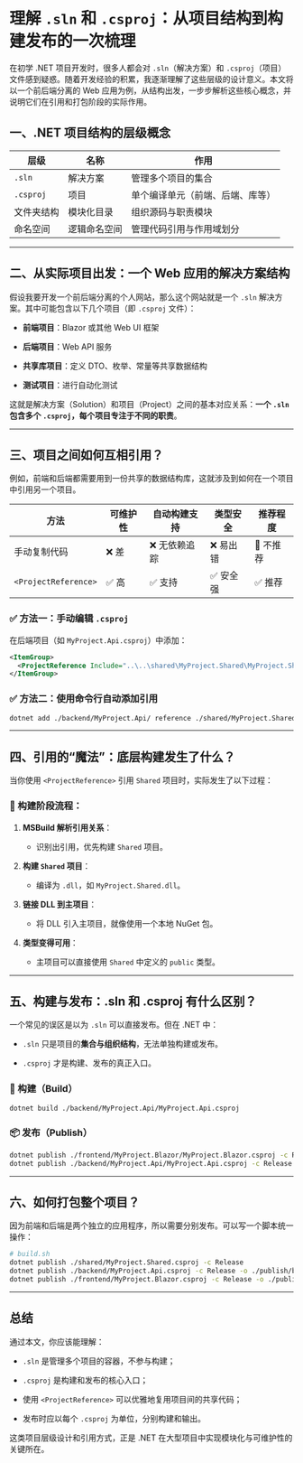 # 理解 `.sln` 和 `.csproj`：从项目结构到构建发布的一次梳理

在初学 .NET 项目开发时，很多人都会对 `.sln`（解决方案）和 `.csproj`（项目）文件感到疑惑。随着开发经验的积累，我逐渐理解了这些层级的设计意义。本文将以一个前后端分离的 Web 应用为例，从结构出发，一步步解析这些核心概念，并说明它们在引用和打包阶段的实际作用。

## 一、.NET 项目结构的层级概念

|层级|名称|作用|
|---|---|---|
|`.sln`|解决方案|管理多个项目的集合|
|`.csproj`|项目|单个编译单元（前端、后端、库等）|
|文件夹结构|模块化目录|组织源码与职责模块|
|命名空间|逻辑命名空间|管理代码引用与作用域划分|

---

## 二、从实际项目出发：一个 Web 应用的解决方案结构

假设我要开发一个前后端分离的个人网站，那么这个网站就是一个 `.sln` 解决方案。其中可能包含以下几个项目（即 `.csproj` 文件）：

- **前端项目**：Blazor 或其他 Web UI 框架
    
- **后端项目**：Web API 服务
    
- **共享库项目**：定义 DTO、枚举、常量等共享数据结构
    
- **测试项目**：进行自动化测试
    

这就是解决方案（Solution）和项目（Project）之间的基本对应关系：**一个 `.sln` 包含多个 `.csproj`，每个项目专注于不同的职责**。

---

## 三、项目之间如何互相引用？

例如，前端和后端都需要用到一份共享的数据结构库，这就涉及到如何在一个项目中引用另一个项目。

|方法|可维护性|自动构建支持|类型安全|推荐程度|
|---|---|---|---|---|
|手动复制代码|❌ 差|❌ 无依赖追踪|❌ 易出错|🚫 不推荐|
|`<ProjectReference>`|✅ 高|✅ 支持|✅ 安全强|✅ 推荐|

### ✅ 方法一：手动编辑 `.csproj`

在后端项目（如 `MyProject.Api.csproj`）中添加：

```xml
<ItemGroup>
  <ProjectReference Include="..\..\shared\MyProject.Shared\MyProject.Shared.csproj" />
</ItemGroup>
```

### ✅ 方法二：使用命令行自动添加引用

```bash
dotnet add ./backend/MyProject.Api/ reference ./shared/MyProject.Shared/
```

---

## 四、引用的“魔法”：底层构建发生了什么？

当你使用 `<ProjectReference>` 引用 `Shared` 项目时，实际发生了以下过程：

### 🔧 构建阶段流程：

1. **MSBuild 解析引用关系**：
    
    - 识别出引用，优先构建 `Shared` 项目。
        
2. **构建 `Shared` 项目**：
    
    - 编译为 `.dll`，如 `MyProject.Shared.dll`。
        
3. **链接 DLL 到主项目**：
    
    - 将 DLL 引入主项目，就像使用一个本地 NuGet 包。
        
4. **类型变得可用**：
    
    - 主项目可以直接使用 `Shared` 中定义的 `public` 类型。
        

---

## 五、构建与发布：.sln 和 .csproj 有什么区别？

一个常见的误区是以为 `.sln` 可以直接发布。但在 .NET 中：

- `.sln` 只是项目的**集合与组织结构**，无法单独构建或发布。
    
- `.csproj` 才是构建、发布的真正入口。
    

### 🔨 构建（Build）

```bash
dotnet build ./backend/MyProject.Api/MyProject.Api.csproj
```

### 📦 发布（Publish）

```bash
dotnet publish ./frontend/MyProject.Blazor/MyProject.Blazor.csproj -c Release -o ./publish/frontend
dotnet publish ./backend/MyProject.Api/MyProject.Api.csproj -c Release -o ./publish/backend
```

---

## 六、如何打包整个项目？

因为前端和后端是两个独立的应用程序，所以需要分别发布。可以写一个脚本统一操作：

```bash
# build.sh
dotnet publish ./shared/MyProject.Shared.csproj -c Release
dotnet publish ./backend/MyProject.Api.csproj -c Release -o ./publish/backend
dotnet publish ./frontend/MyProject.Blazor.csproj -c Release -o ./publish/frontend
```

---

## 总结

通过本文，你应该能理解：

- `.sln` 是管理多个项目的容器，不参与构建；
    
- `.csproj` 是构建和发布的核心入口；
    
- 使用 `<ProjectReference>` 可以优雅地复用项目间的共享代码；
    
- 发布时应以每个 `.csproj` 为单位，分别构建和输出。
    

这类项目层级设计和引用方式，正是 .NET 在大型项目中实现模块化与可维护性的关键所在。

